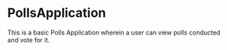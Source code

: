 # PollsApplication
This is a basic Polls Application wherein a user can view polls conducted and vote for it.
